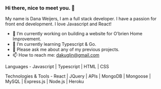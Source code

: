 ### Hi there, nice to meet you. 👋

My name is Dana Weijers, I am a full stack developer. 
I have a passion for front end development. 
I love Javascript and React!

- 🔭 I’m currently working on building a website for O'brien Home Improvement. 
- 🌱 I’m currently learning Typescript & Go. 
- 💬 Please ask me about any of my previous projects. 
- 📫 How to reach me: dakuglin@gmail.com

Languages - 
Javascript | Typescript | HTML | CSS 

Technologies & Tools - 
React | JQuery | APIs | MongoDB | Mongoose | MySQL | Express.js | Node.js | Heroku 



